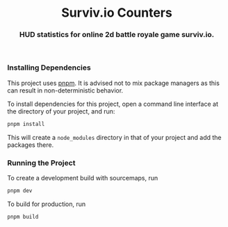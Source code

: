 <h1 align="center">Surviv.io Counters</h1>
<h3 align="center">HUD statistics for online 2d battle royale game surviv.io.</h3>
<br />

### Installing Dependencies
This project uses [pnpm](https://pnpm.io). It is advised not to mix package managers as this can result in non-deterministic behavior.

To install dependencies for this project, open a command line interface at the directory of your project, and run:
```sh
pnpm install
```

This will create a `node_modules` directory in that of your project and add the packages there.

### Running the Project
To create a development build with sourcemaps, run
```sh
pnpm dev
```

To build for production, run
```sh
pnpm build
```
